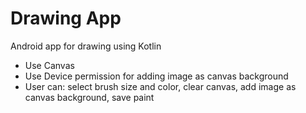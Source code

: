 # Drawing App 

Android app for drawing using Kotlin

- Use Canvas
- Use Device permission for adding image as canvas background
- User can: select brush size and color, clear canvas, add image as canvas background, save paint


